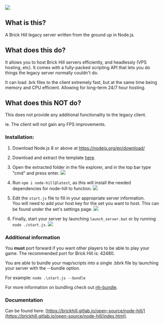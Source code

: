 ![](https://cdn.discordapp.com/attachments/601268924251897856/625840747828084757/node-hill_SMALL.png)

## What is this?
A Brick Hill legacy server written from the ground up in Node.js.

## What does this do?
It allows you to host Brick Hill servers efficiently, and headlessly (VPS hosting, etc). It comes
with a fully-packed scripting API that lets you do things the legacy server normally couldn't do.

It can load .brk files to the client extremely fast, but at the same time being memory and CPU
efficient. Allowing for long-term 24/7 hour hosting.

## What does this NOT do?
This does not provide any additional functionality to the legacy client.

ie. The client will not gain any FPS improvements.

### Installation:

1. Download Node.js 8 or above at https://nodejs.org/en/download/

2. Download and extract the template [here](https://gitlab.com/brickhill/open-source/node-hill/uploads/562d6b10d76d056a3430e0c99d955a8a/node-hill-template.zip).

3. Open the extracted folder in the file explorer, and in the top bar type "cmd" and press enter.
![](https://cdn.discordapp.com/attachments/601268924251897856/648273282315059247/unknown.png)

4. Run `npm i node-hill@latest`, as this will install the needed dependencies for node-hill to function.
![](https://cdn.discordapp.com/attachments/601268924251897856/648273827704602635/unknown.png)

5. Edit the `start.js` file to fill in your appropriate server information. \
You will need to add your host key for the set you want to host. This can be found under the set's settings page.
![](https://cdn.discordapp.com/attachments/809904816867901500/859272870114623528/unknown.png)

6. Finally, start your server by launching `launch_server.bat` or by running `node ./start.js`.
![](https://cdn.discordapp.com/attachments/601268924251897856/648274112740982794/unknown.png)

### Additional information
You __must__ port forward if you want other players to be able to play your game. The recommended port for Brick Hill is: 42480.

You are able to bundle your map/scripts into a single .bbrk file by launching your server with the --bundle option. 

For example: `node .\start.js --bundle`

For more information on bundling check out [nh-bundle](https://www.npmjs.com/package/nh-bundle). 

### Documentation
Can be found here: [https://brickhill.gitlab.io/open-source/node-hill/](https://brickhill.gitlab.io/open-source/node-hill/index.html).
